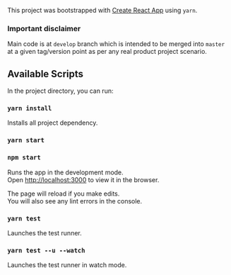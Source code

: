 This project was bootstrapped with [Create React App](https://github.com/facebook/create-react-app) using `yarn`.

### Important disclaimer
Main code is at `develop` branch which is intended to be merged into `master` at a given tag/version point as per any real product project scenario.

## Available Scripts

In the project directory, you can run:

### `yarn install`
Installs all project dependency.

### `yarn start`
### `npm start`

Runs the app in the development mode.<br />
Open [http://localhost:3000](http://localhost:3000) to view it in the browser.

The page will reload if you make edits.<br />
You will also see any lint errors in the console.

### `yarn test`
Launches the test runner.

### `yarn test --u --watch`
Launches the test runner in watch mode.
